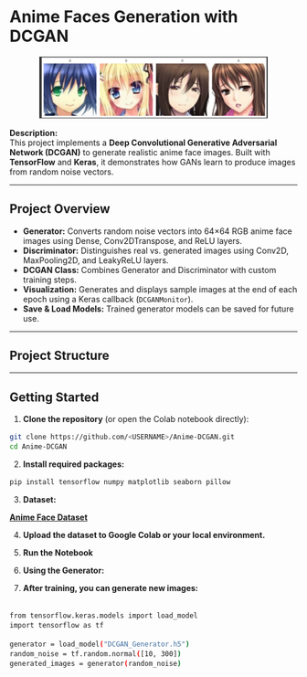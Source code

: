 # Anime Faces Generation with DCGAN

<p align="center">
  <img src="outputs/Screenshot 2025-09-09 183853.png" alt="Sample Anime Faces" width="400"/>
</p>

**Description:**  
This project implements a <b>Deep Convolutional Generative Adversarial Network (DCGAN)</b> to generate realistic anime face images. Built with <b>TensorFlow</b> and <b>Keras</b>, it demonstrates how GANs learn to produce images from random noise vectors.

---

## Project Overview

- <b>Generator:</b> Converts random noise vectors into 64×64 RGB anime face images using Dense, Conv2DTranspose, and ReLU layers.  
- <b>Discriminator:</b> Distinguishes real vs. generated images using Conv2D, MaxPooling2D, and LeakyReLU layers.  
- <b>DCGAN Class:</b> Combines Generator and Discriminator with custom training steps.  
- <b>Visualization:</b> Generates and displays sample images at the end of each epoch using a Keras callback (`DCGANMonitor`).  
- <b>Save & Load Models:</b> Trained generator models can be saved for future use.

---

## Project Structure


---

## Getting Started

1. **Clone the repository** (or open the Colab notebook directly):

```bash
git clone https://github.com/<USERNAME>/Anime-DCGAN.git
cd Anime-DCGAN
```

2. **Install required packages:**

```bash
pip install tensorflow numpy matplotlib seaborn pillow
```



3. **Dataset:**

<b><a href="https://www.kaggle.com/splcher/animefacedataset">Anime Face Dataset</a></b>

4. **Upload the dataset to Google Colab or your local environment.**

5. **Run the Notebook**


6. **Using the Generator:**
7. <b>After training, you can generate new images:</b>

```bash

from tensorflow.keras.models import load_model
import tensorflow as tf

generator = load_model("DCGAN_Generator.h5")
random_noise = tf.random.normal([10, 300])
generated_images = generator(random_noise)
```
